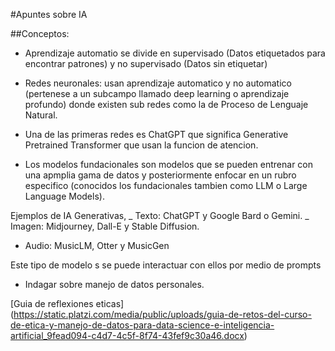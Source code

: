 #Apuntes sobre IA

##Conceptos:

- Aprendizaje automatio se divide en supervisado (Datos etiquetados para encontrar patrones) y no supervisado (Datos sin etiquetar)

* Redes neuronales: usan aprendizaje automatico y no automatico (pertenese a un subcampo llamado deep learning o aprendizaje profundo) donde existen sub redes como la de Proceso de Lenguaje Natural.

* Una de las primeras redes es ChatGPT que significa Generative Pretrained Transformer que usan la funcion de atencion.

* Los modelos fundacionales son modelos que se pueden entrenar con una apmplia gama de datos y posteriormente enfocar en un rubro especifico (conocidos los fundacionales tambien como LLM o Large Language Models).

Ejemplos de IA Generativas,
_ Texto: ChatGPT y Google Bard o Gemini.
_ Imagen: Midjourney, Dall-E y Stable Diffusion.

- Audio: MusicLM, Otter y MusicGen

Este tipo de modelo s se puede interactuar con ellos por medio de prompts

- Indagar sobre manejo de datos personales.

[Guia de reflexiones eticas] (https://static.platzi.com/media/public/uploads/guia-de-retos-del-curso-de-etica-y-manejo-de-datos-para-data-science-e-inteligencia-artificial_9fead094-c4d7-4c5f-8f74-43fef9c30a46.docx)
